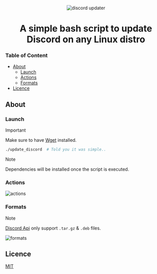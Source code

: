 <p align="center"> <img src="https://i.ibb.co/pBVq2JvM/image.png" alt="discord updater" border="0" /> </p>
<h1 align="center"> A simple bash script to update Discord on any Linux distro </h1>

### Table of Content

- [About](#about)
  * [Launch](#launch)
  * [Actions](#actions)
  * [Formats](#formats)
- [Licence](#licence)

## About

### Launch

> [!IMPORTANT]
> Make sure to have [Wget](https://www.gnu.org/software/wget/) installed.

```bash
./update_discord  # Told you it was simple..
```
> [!NOTE]
> Dependencies will be installed once the script is executed.


### Actions
<img src="https://i.ibb.co/yFmy72fv/image.png" alt="actions" border="0" />

### Formats

> [!NOTE]
> [Discord Api](https://discord.com/download) only support `.tar.gz` & `.deb` files.

<img src="https://i.ibb.co/0Vjn0LMm/image.png" alt="formats" border="0" />

## Licence
[MIT](https://github.com/YetAnotherMechanicusEnjoyer/discord-autoupdater/blob/8c97f31492c9efe79b3fad427b2331290d1332c3/LICENSE)
